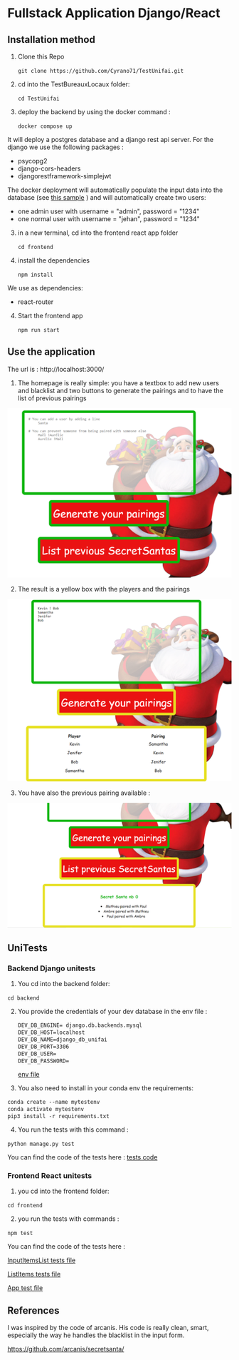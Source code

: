 # Fullstack Application Django/React

## Installation method

1. Clone this Repo

   `git clone https://github.com/Cyrano71/TestUnifai.git`

2. cd into the TestBureauxLocaux folder:

   `cd TestUnifai`
   
2. deploy the backend by using the docker command :

   `docker compose up`
   
It will deploy a postgres database and a django rest api server.
For the django we use the following packages :
- psycopg2
- django-cors-headers
- djangorestframework-simplejwt

The docker deployment will automatically populate the input data into the database (see [this sample](backend/api/fixtures/sample.json) )
and will automatically create two users:
- one admin user with username = "admin", password = "1234"
- one normal user with  username = "jehan", password = "1234"

3. in a new terminal, cd into the frontend react app folder

   `cd frontend`

4. install the dependencies

   `npm install`
   
We use as dependencies:
- react-router

4. Start the frontend app

   `npm run start`

## Use the application

The url is : http://localhost:3000/

1. The homepage is really simple: you have a textbox to add new users and blacklist and two buttons to 
generate the pairings and to have the list of previous pairings

![alt text](assets/homepage.PNG)

2. The result is a yellow box with the players and the pairings

![alt text](assets/results.PNG)

3. You have also the previous pairing available :

![alt text](assets/previous_santas.PNG)

## UniTests

### Backend Django unitests

1. You cd into the backend folder:

 `cd backend`

2. You provide the credentials of your dev database in the env file :

   ```
   DEV_DB_ENGINE= django.db.backends.mysql
   DEV_DB_HOST=localhost
   DEV_DB_NAME=django_db_unifai
   DEV_DB_PORT=3306
   DEV_DB_USER=
   DEV_DB_PASSWORD=
   ```

   [env file](backend/backend/.env)

3. You also need to install in your conda env the requirements:

 ```
 conda create --name mytestenv
 conda activate mytestenv
 pip3 install -r requirements.txt
 ```

4. You run the tests with this command :

 `python manage.py test`

You can find the code of the tests here : [tests code](backend/api/tests.py)

### Frontend React unitests

1. you cd into the frontend folder:

 `cd frontend`

2. you run the tests with commands :

 `npm test`

You can find the code of the tests here : 

[InputItemsList tests file](frontend/src/components/InputItemsList.test.js)

[ListItems tests file](frontend/src/components/ListItems.test.js)

[App test file](frontend/src/App.test.js)

## References

I was inspired by the code of arcanis. 
His code is really clean, smart, especially the way he handles the blacklist
in the input form.

https://github.com/arcanis/secretsanta/